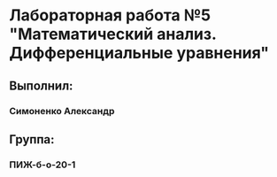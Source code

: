 # Лабораторная работа №5 "Математический анализ. Дифференциальные уравнения"

## Выполнил:
### Симоненко Александр

## Группа:
### ПИЖ-б-о-20-1